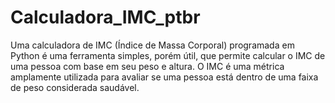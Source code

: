 # Calculadora_IMC_ptbr
Uma calculadora de IMC (Índice de Massa Corporal) programada em Python é uma ferramenta simples, porém útil, que permite calcular o IMC de uma pessoa com base em seu peso e altura. O IMC é uma métrica amplamente utilizada para avaliar se uma pessoa está dentro de uma faixa de peso considerada saudável.

